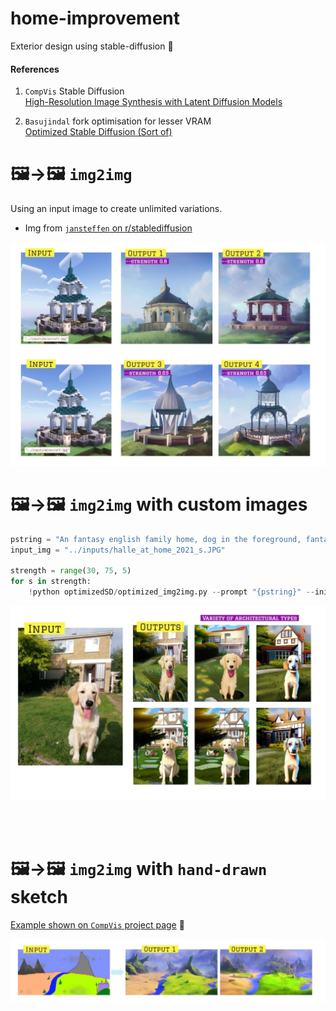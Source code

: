 # home-improvement

Exterior design using stable-diffusion 🏡

#### References

1. `CompVis` Stable Diffusion  
   [High-Resolution Image Synthesis with Latent Diffusion Models](https://github.com/CompVis/stable-diffusion)

2. `Basujindal` fork optimisation for lesser VRAM  
   [Optimized Stable Diffusion (Sort of)](https://github.com/basujindal/stable-diffusion)

# 🖼️→🖼️ `img2img`

Using an input image to create unlimited variations.

- Img from [`jansteffen` on r/stablediffusion](https://www.reddit.com/r/StableDiffusion/comments/wwmjih/converting_a_minecraft_screenshot_into_a_painting/)

![img2img example](media/img2img_examples.JPG)

# 🖼️→🖼️ `img2img` with custom images

```py
pstring = "An fantasy english family home, dog in the foreground, fantasy, illustration, trending on artstation"
input_img = "../inputs/halle_at_home_2021_s.JPG"

strength = range(30, 75, 5)
for s in strength:
    !python optimizedSD/optimized_img2img.py --prompt "{pstring}" --init-img {input_img} --strength {s*0.01} --seed 200 --outdir {outdir}
```

![home example](media/home_pic_dog.JPG)

</br>  
</br>

# 🖼️→🖼️ `img2img` with `hand-drawn` sketch

[Example shown on `CompVis` project page](https://github.com/CompVis/stable-diffusion#image-modification-with-stable-diffusion) 🔗

![img2img_given_example](media/img2img_given_example.JPG)

